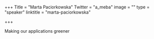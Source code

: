+++
Title = "Marta Paciorkowska"
Twitter = "a_meba"
image = ""
type = "speaker"
linktitle = "marta-paciorkowska"

+++

Making our applications greener
